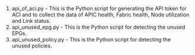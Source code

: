 1. api_of_aci.py - This is the Python script for generating the API token for ACI and to collect the data of APIC health, Fabric health, Node utilization and Link status.
2. api_unused_epg.py - This is the Python script for detecting the unused EPGs.
3. api_unused_policy.py - This is the Python script for detecting the unused policies.
